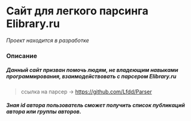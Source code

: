 # Сайт для легкого парсинга Elibrary.ru
_Проект находится в разработке_
### Описание
##### Данный сайт призван помочь людям, не владеющим навыками программирования, взаимодействовать с парсером Elibrary.ru
> ссылка на парсер ->
> https://github.com/Lfdd/Parser
##### Зная id автора пользователь сможет получить список публикаций автора или группы авторов.

